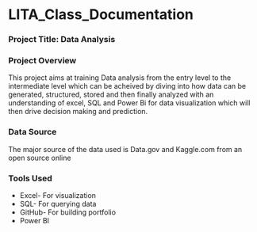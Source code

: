 # LITA_Class_Documentation
### Project Title: Data Analysis

### Project Overview
This project aims at training Data analysis from the entry level to the intermediate level which can be acheived by diving into how data can be generated, structured, stored and then finally analyzed with an understanding of excel, SQL and Power Bi for data visualization which will then drive decision making and prediction.
### Data Source
The major source of the data used is Data.gov and Kaggle.com from an open source online
### Tools Used
- Excel- For visualization
- SQL- For querying data
- GitHub- For building portfolio
- Power BI
